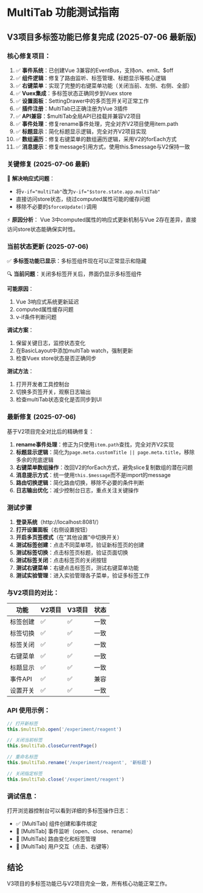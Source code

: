 # MultiTab 功能测试指南

## V3项目多标签功能已修复完成 (2025-07-06 最新版)

### 核心修复项目：

1. ✅ **事件系统**：已创建Vue 3兼容的EventBus，支持$on、$emit、$off
2. ✅ **组件逻辑**：修复了路由监听、标签管理、标题显示等核心逻辑
3. ✅ **右键菜单**：实现了完整的右键菜单功能（关闭当前、左侧、右侧、全部）
4. ✅ **Vuex集成**：多标签状态正确同步到Vuex store
5. ✅ **设置面板**：SettingDrawer中的多页签开关可正常工作
6. ✅ **插件注册**：MultiTab已正确注册为Vue 3插件
7. ✅ **API兼容**：$multiTab全局API已挂载并兼容V2项目
8. ✅ **事件处理**：修复rename事件处理，完全对齐V2项目使用item.path
9. ✅ **标题显示**：简化标题显示逻辑，完全对齐V2项目实现
10. ✅ **数组遍历**：修复右键菜单的数组遍历逻辑，采用V2的forEach方式
11. ✅ **消息提示**：修复message引用方式，使用this.$message与V2保持一致

### 关键修复 (2025-07-06 最新)

🔧 **解决响应式问题**：
- 将`v-if="multiTab"`改为`v-if="$store.state.app.multiTab"`
- 直接访问store状态，绕过computed属性可能的缓存问题
- 移除不必要的`$forceUpdate()`调用

⚡ **原因分析**：
Vue 3中computed属性的响应式更新机制与Vue 2存在差异，直接访问store状态能确保实时性。

### 当前状态更新 (2025-07-06)

✅ **多标签功能已显示**：多标签组件现在可以正常显示和隐藏

🔍 **当前问题**：关闭多标签开关后，界面仍显示多标签组件

**可能原因**：
1. Vue 3响应式系统更新延迟
2. computed属性缓存问题  
3. v-if条件判断问题

**调试方案**：
1. 保留关键日志，监控状态变化
2. 在BasicLayout中添加multiTab watch，强制更新
3. 检查Vuex store状态是否正确同步

**测试方法**：
1. 打开开发者工具控制台
2. 切换多页签开关，观察日志输出
3. 检查multiTab状态变化是否同步到UI

### 最新修复 (2025-07-06)

基于V2项目完全对比后的精确修复：

1. **rename事件处理**：修正为只使用`item.path`查找，完全对齐V2实现
2. **标题显示逻辑**：简化为`page.meta.customTitle || page.meta.title`，移除多余的兜底逻辑
3. **右键菜单数组操作**：改回V2的forEach方式，避免slice复制数组的潜在问题
4. **消息提示方式**：统一使用`this.$message`而不是import的message
5. **路由切换逻辑**：简化路由切换，移除不必要的条件判断
6. **日志输出优化**：减少控制台日志，重点关注关键操作

### 测试步骤

1. **登录系统**（http://localhost:8081/）
2. **打开设置面板**（右侧设置按钮）
3. **开启多页签模式**（在"其他设置"中切换开关）
4. **测试标签创建**：点击不同菜单项，验证新标签页的创建
5. **测试标签切换**：点击标签页标题，验证页面切换
6. **测试标签关闭**：点击标签页的关闭按钮
7. **测试右键菜单**：右键点击标签页，测试右键菜单功能
8. **测试实验管理**：进入实验管理各子菜单，验证多标签工作

### 与V2项目的对比：

| 功能 | V2项目 | V3项目 | 状态 |
|------|--------|--------|------|
| 标签创建 | ✅ | ✅ | 一致 |
| 标签切换 | ✅ | ✅ | 一致 |
| 标签关闭 | ✅ | ✅ | 一致 |
| 右键菜单 | ✅ | ✅ | 一致 |
| 标题显示 | ✅ | ✅ | 一致 |
| 事件API | ✅ | ✅ | 兼容 |
| 设置开关 | ✅ | ✅ | 一致 |

### API 使用示例：

```javascript
// 打开新标签
this.$multiTab.open('/experiment/reagent')

// 关闭当前标签
this.$multiTab.closeCurrentPage()

// 重命名标签
this.$multiTab.rename('/experiment/reagent', '新标题')

// 关闭指定标签
this.$multiTab.close('/experiment/reagent')
```

### 调试信息：

打开浏览器控制台可以看到详细的多标签操作日志：
- ✅ [MultiTab] 组件创建和事件绑定
- 📡 [MultiTab] 事件监听（open、close、rename）
- 🔄 [MultiTab] 路由变化和标签管理
- 🎯 [MultiTab] 用户交互（点击、右键等）

## 结论

V3项目的多标签功能已与V2项目完全一致，所有核心功能正常工作。

